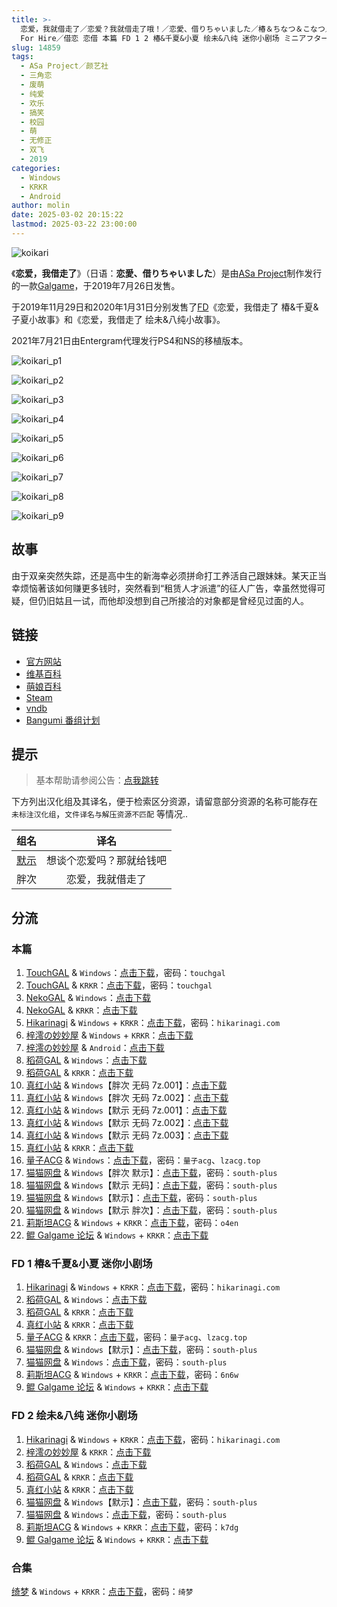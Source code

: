 ```yaml
---
title: >-
  恋爱，我就借走了／恋爱？我就借走了哦！／恋愛、借りちゃいました／椿＆ちなつ＆こなつ／絵未＆八純／想谈个恋爱吗？那就给钱吧！／Koikari - Love
  For Hire／借恋 恋借 本篇 FD 1 2 椿&千夏&小夏 绘未&八纯 迷你小剧场 ミニアフターストーリー Mini After Story
slug: 14859
tags:
  - ASa Project／颜艺社
  - 三角恋
  - 废萌
  - 纯爱
  - 欢乐
  - 搞笑
  - 校园
  - 萌
  - 无修正
  - 双飞
  - 2019
categories:
  - Windows
  - KRKR
  - Android
author: molin
date: 2025-03-02 20:15:22
lastmod: 2025-03-22 23:00:00
---
```


![koikari](https://static.30hb.cn/vndb/img/koikari.webp)

《**恋爱，我借走了**》（日语：**恋愛、借りちゃいました**）是由[ASa Project](https://zh.moegirl.org.cn/ASa_Project)制作发行的一款[Galgame](https://zh.moegirl.org.cn/Galgame)，于2019年7月26日发售。

于2019年11月29日和2020年1月31日分别发售了[FD](https://zh.moegirl.org.cn/Fan_Disc)《恋爱，我借走了 椿&千夏&子夏小故事》和《恋爱，我借走了 绘未&八纯小故事》。

2021年7月21日由Entergram代理发行PS4和NS的移植版本。

<!--more-->

![koikari_p1](https://static.30hb.cn/vndb/img/koikari_p1.webp)

![koikari_p2](https://static.30hb.cn/vndb/img/koikari_p2.webp)

![koikari_p3](https://static.30hb.cn/vndb/img/koikari_p3.webp)

![koikari_p4](https://static.30hb.cn/vndb/img/koikari_p4.webp)

![koikari_p5](https://static.30hb.cn/vndb/img/koikari_p5.webp)

![koikari_p6](https://static.30hb.cn/vndb/img/koikari_p6.webp)

![koikari_p7](https://static.30hb.cn/vndb/img/koikari_p7.webp)

![koikari_p8](https://static.30hb.cn/vndb/img/koikari_p8.webp)

![koikari_p9](https://static.30hb.cn/vndb/img/koikari_p9.webp)

## 故事

由于双亲突然失踪，还是高中生的新海幸必须拼命打工养活自己跟妹妹。某天正当幸烦恼著该如何赚更多钱时，突然看到“租赁人才派遣”的征人广告，幸虽然觉得可疑，但仍旧姑且一试，而他却没想到自己所接洽的对象都是曾经见过面的人。

## 链接

- [官方网站](https://www.asa-pro.com/koikari/)
- [维基百科](https://zh.wikipedia.org/wiki/%E6%88%80%E6%84%9B%EF%BC%8C%E6%88%91%E5%80%9F%E8%B5%B0%E4%BA%86)
- [萌娘百科](https://zh.moegirl.org.cn/zh-hans/%E6%81%8B%E7%88%B1%EF%BC%8C%E6%88%91%E5%80%9F%E8%B5%B0%E4%BA%86)
- [Steam](https://store.steampowered.com/app/1662850/)
- [vndb](https://vndb.org/v25366)
- [Bangumi 番组计划](https://bgm.tv/subject/275265)

## 提示

> 基本帮助请参阅公告：[点我跳转](/)

下方列出汉化组及其译名，便于检索区分资源，请留意部分资源的名称可能存在 `未标注汉化组`，`文件译名与解压资源不匹配` 等情况..

|                               组名                               |           译名           |
| :--------------------------------------------------------------: | :----------------------: |
| [默示](https://tieba.baidu.com/f?kw=%E9%BB%99%E7%A4%BA&ie=utf-8) | 想谈个恋爱吗？那就给钱吧 |
|                               胖次                               |     恋爱，我就借走了     |

## 分流

### 本篇

1. [TouchGAL](https://www.touchgal.us/) & `Windows`：[点击下载](https://pan.touchgal.net/s/rnQSy)，密码：`touchgal`
2. [TouchGAL](https://www.touchgal.us/) & `KRKR`：[点击下载](https://pan.touchgal.net/s/GoBuX)，密码：`touchgal`
3. [NekoGAL](https://www.nekogal.com/) & `Windows`：[点击下载](https://pan.nekogal.top/s/gnBiP)
4. [NekoGAL](https://www.nekogal.com/) & `KRKR`：[点击下载](https://pan.nekogal.top/s/kEJta)
5. [Hikarinagi](https://www.hikarinagi.net/) & `Windows` + `KRKR`：[点击下载](https://pan.yurari.moe/s/0R75CD)，密码：`hikarinagi.com`
6. [梓澪の妙妙屋](https://zi0.cc/) & `Windows` + `KRKR`：[点击下载](https://zi0.cc/d/%2C%E3%80%90ADV-%E5%86%92%E9%99%A9%E6%B8%B8%E6%88%8F%E3%80%91/%E3%80%90PC%2B%E5%AE%89%E5%8D%93%E3%80%91%E6%81%8B%E7%88%B1%EF%BC%8C%E9%82%A3%E6%88%91%E5%80%9F%E8%B5%B0%E4%BA%86/%E3%80%90kr%2Bpc%E3%80%91%E6%83%B3%E8%B0%88%E6%81%8B%E7%88%B1%E5%90%97%EF%BC%9F%E9%82%A3%E5%B0%B1%E7%BB%99%E9%92%B1%E5%90%A7%EF%BC%8F%E6%81%8B%E7%88%B1%EF%BC%8C%E6%88%91%E5%B0%B1%E5%80%9F%E8%B5%B0%E4%BA%86.zip?sign=TJ8W0i_PTfW5jrpdmtlINqeZ1kE1ADozp6Lo1v4w4IY=:0)
7. [梓澪の妙妙屋](https://zi0.cc/) & `Android`：[点击下载](https://zi0.cc/d/%2C%E3%80%90ADV-%E5%86%92%E9%99%A9%E6%B8%B8%E6%88%8F%E3%80%91/%E3%80%90PC%2B%E5%AE%89%E5%8D%93%E3%80%91%E6%81%8B%E7%88%B1%EF%BC%8C%E9%82%A3%E6%88%91%E5%80%9F%E8%B5%B0%E4%BA%86/%E6%83%B3%E8%B0%88%E6%81%8B%E7%88%B1%E5%90%97%EF%BC%9F%E9%82%A3%E5%B0%B1%E7%BB%99%E9%92%B1%E5%90%A7.apk?sign=Gu5JaFiVauKGtAtn79pyo2lZyZEIRKlfuaJjqllpyiQ=:0)
8. [稻荷GAL](https://inarigal.com/) & `Windows`：[点击下载](https://tele.zrflie.top/PC/ASa%20Project/%E6%83%B3%E8%B0%88%E4%B8%AA%E6%81%8B%E7%88%B1%E5%90%97%EF%BC%9F%E9%82%A3%E5%B0%B1%E7%BB%99%E9%92%B1%E5%90%A7%EF%BC%81.zip)
9. [稻荷GAL](https://inarigal.com/) & `KRKR`：[点击下载](https://tele.zrflie.top/KRKR/%E6%83%B3%E8%B0%88%E6%81%8B%E7%88%B1%E5%90%97%EF%BC%9F%E9%82%A3%E5%B0%B1%E7%BB%99%E9%92%B1%E5%90%A7%EF%BC%81/%E6%83%B3%E8%B0%88%E6%81%8B%E7%88%B1%E5%90%97%EF%BC%9F%E9%82%A3%E5%B0%B1%E7%BB%99%E9%92%B1%E5%90%A7%EF%BC%81.7z)
10. [真红小站](https://www.shinnku.com/) & `Windows`【胖次 无码 7z.001】：[点击下载](https://dl.oo0o.ooo/file/shinnku/0/win/%E6%83%B3%E8%B0%88%E4%B8%AA%E6%81%8B%E7%88%B1%E5%90%97%EF%BC%9F%E9%82%A3%E5%B0%B1%E7%BB%99%E9%92%B1%E5%90%A7%E2%80%9B%EF%BC%8F%E6%81%8B%E7%88%B1%EF%BC%8C%E6%88%91%E5%B0%B1%E5%80%9F%E8%B5%B0%E4%BA%86/%E8%83%96%E6%AC%A1%E6%B1%89%E5%8C%96%E7%89%88/%E6%81%8B%E7%88%B1%EF%BC%8C%E6%88%91%E5%B0%B1%E5%80%9F%E8%B5%B0%E4%BA%86(%E8%83%96%E6%AC%A1%E6%B1%89%E5%8C%96-%E6%97%A0%E7%A0%81).7z.001)
11. [真红小站](https://www.shinnku.com/) & `Windows`【胖次 无码 7z.002】：[点击下载](https://dl.oo0o.ooo/file/shinnku/0/win/%E6%83%B3%E8%B0%88%E4%B8%AA%E6%81%8B%E7%88%B1%E5%90%97%EF%BC%9F%E9%82%A3%E5%B0%B1%E7%BB%99%E9%92%B1%E5%90%A7%E2%80%9B%EF%BC%8F%E6%81%8B%E7%88%B1%EF%BC%8C%E6%88%91%E5%B0%B1%E5%80%9F%E8%B5%B0%E4%BA%86/%E8%83%96%E6%AC%A1%E6%B1%89%E5%8C%96%E7%89%88/%E6%81%8B%E7%88%B1%EF%BC%8C%E6%88%91%E5%B0%B1%E5%80%9F%E8%B5%B0%E4%BA%86(%E8%83%96%E6%AC%A1%E6%B1%89%E5%8C%96-%E6%97%A0%E7%A0%81).7z.002)
12. [真红小站](https://www.shinnku.com/) & `Windows`【默示 无码 7z.001】：[点击下载](https://dl.oo0o.ooo/file/shinnku/0/win/%E6%83%B3%E8%B0%88%E4%B8%AA%E6%81%8B%E7%88%B1%E5%90%97%EF%BC%9F%E9%82%A3%E5%B0%B1%E7%BB%99%E9%92%B1%E5%90%A7%E2%80%9B%EF%BC%8F%E6%81%8B%E7%88%B1%EF%BC%8C%E6%88%91%E5%B0%B1%E5%80%9F%E8%B5%B0%E4%BA%86/%E9%BB%98%E7%A4%BA%E6%B1%89%E5%8C%96%E7%89%88/%E6%83%B3%E8%B0%88%E6%81%8B%E7%88%B1%E5%90%97%EF%BC%9F%E9%82%A3%E5%B0%B1%E7%BB%99%E9%92%B1%E5%90%A7(%E9%BB%98%E7%A4%BA%E6%B1%89%E5%8C%96-%E6%97%A0%E7%A0%81).7z.001)
13. [真红小站](https://www.shinnku.com/) & `Windows`【默示 无码 7z.002】：[点击下载](https://dl.oo0o.ooo/file/shinnku/0/win/%E6%83%B3%E8%B0%88%E4%B8%AA%E6%81%8B%E7%88%B1%E5%90%97%EF%BC%9F%E9%82%A3%E5%B0%B1%E7%BB%99%E9%92%B1%E5%90%A7%E2%80%9B%EF%BC%8F%E6%81%8B%E7%88%B1%EF%BC%8C%E6%88%91%E5%B0%B1%E5%80%9F%E8%B5%B0%E4%BA%86/%E9%BB%98%E7%A4%BA%E6%B1%89%E5%8C%96%E7%89%88/%E6%83%B3%E8%B0%88%E6%81%8B%E7%88%B1%E5%90%97%EF%BC%9F%E9%82%A3%E5%B0%B1%E7%BB%99%E9%92%B1%E5%90%A7(%E9%BB%98%E7%A4%BA%E6%B1%89%E5%8C%96-%E6%97%A0%E7%A0%81).7z.002)
14. [真红小站](https://www.shinnku.com/) & `Windows`【默示 无码 7z.003】：[点击下载](https://dl.oo0o.ooo/file/shinnku/0/win/%E6%83%B3%E8%B0%88%E4%B8%AA%E6%81%8B%E7%88%B1%E5%90%97%EF%BC%9F%E9%82%A3%E5%B0%B1%E7%BB%99%E9%92%B1%E5%90%A7%E2%80%9B%EF%BC%8F%E6%81%8B%E7%88%B1%EF%BC%8C%E6%88%91%E5%B0%B1%E5%80%9F%E8%B5%B0%E4%BA%86/%E9%BB%98%E7%A4%BA%E6%B1%89%E5%8C%96%E7%89%88/%E6%83%B3%E8%B0%88%E6%81%8B%E7%88%B1%E5%90%97%EF%BC%9F%E9%82%A3%E5%B0%B1%E7%BB%99%E9%92%B1%E5%90%A7(%E9%BB%98%E7%A4%BA%E6%B1%89%E5%8C%96-%E6%97%A0%E7%A0%81).7z.003)
15. [真红小站](https://www.shinnku.com/) & `KRKR`：[点击下载](https://dl.oo0o.ooo/file/shinnku/0/krkr/%E6%83%B3%E8%B0%88%E4%B8%AA%E6%81%8B%E7%88%B1%E5%90%97%3F%E9%82%A3%E5%B0%B1%E7%BB%99%E9%92%B1%E5%90%A7%EF%BC%81.7z)
16. [量子ACG](https://lzacg.org/) & `Windows`：[点击下载](https://lzacg.org/3827)，密码：`量子acg`、`lzacg.top`
17. [猫猫网盘](https://catcat.cloud/) & `Windows`【胖次 默示】：[点击下载](https://catcat.cloud/d/GalGame/SP%E5%90%8E%E7%AB%AF1%5BGalGame%E5%88%86%E5%8C%BA%5D/%E5%8D%97%2BGalGame%E6%B1%89%E5%8C%96%E5%8C%BA%E5%85%A8%E5%8C%BA%E5%A4%87%E4%BB%BD%E5%90%88%E9%9B%86%5B%E9%87%8D%E5%8E%8B%5D-%E7%A6%BB%E6%95%A3/%E7%AC%AC%E4%B8%80%E8%BD%AE-Part3/Others/%5BASa%20Project%5D%20%E6%81%8B%E6%84%9B%E3%80%81%E5%80%9F%E3%82%8A%E3%81%A1%E3%82%83%E3%81%84%E3%81%BE%E3%81%97%E3%81%9F%20%E6%81%8B%E7%88%B1%EF%BC%8C%E6%88%91%E5%B0%B1%E5%80%9F%E8%B5%B0%E4%BA%86%20%E6%83%B3%E8%B0%88%E4%B8%AA%E6%81%8B%E7%88%B1%E5%90%97%E2%80%9B%EF%BC%9F%E9%82%A3%E5%B0%B1%E7%BB%99%E9%92%B1%E5%90%A7%20%E6%B1%89%E5%8C%96%E7%A1%AC%E7%9B%98%E7%89%88%20%5B%E8%83%96%E6%AC%A1%E6%B1%89%E5%8C%96%E7%BB%84%E9%BB%99%E7%A4%BA%E6%B1%89%E5%8C%96%E7%BB%84%5D/%5BASa%20Project%5D%20%E6%81%8B%E6%84%9B%E3%80%81%E5%80%9F%E3%82%8A%E3%81%A1%E3%82%83%E3%81%84%E3%81%BE%E3%81%97%E3%81%9F%20%E6%81%8B%E7%88%B1%EF%BC%8C%E6%88%91%E5%B0%B1%E5%80%9F%E8%B5%B0%E4%BA%86%20%E6%83%B3%E8%B0%88%E4%B8%AA%E6%81%8B%E7%88%B1%E5%90%97%E2%80%9B%EF%BC%9F%E9%82%A3%E5%B0%B1%E7%BB%99%E9%92%B1%E5%90%A7%20%E6%B1%89%E5%8C%96%E7%A1%AC%E7%9B%98%E7%89%88%20%5B%E8%83%96%E6%AC%A1%E6%B1%89%E5%8C%96%E7%BB%84%E9%BB%99%E7%A4%BA%E6%B1%89%E5%8C%96%E7%BB%84%5D.rar)，密码：`south-plus`
18. [猫猫网盘](https://catcat.cloud/) & `Windows`【默示 无码】：[点击下载](https://catcat.cloud/d/GalGame/SP%E5%90%8E%E7%AB%AF1%5BGalGame%E5%88%86%E5%8C%BA%5D/%E5%8D%97%2BGalGame%E6%B1%89%E5%8C%96%E5%8C%BA%E5%85%A8%E5%8C%BA%E5%A4%87%E4%BB%BD%E5%90%88%E9%9B%86%5B%E9%87%8D%E5%8E%8B%5D-%E7%A6%BB%E6%95%A3/%E7%AC%AC%E4%B8%80%E8%BD%AE-Part2/Main/%5BASa%20Project%5D%20%E6%81%8B%E6%84%9B%E3%80%81%E5%80%9F%E3%82%8A%E3%81%A1%E3%82%83%E3%81%84%E3%81%BE%E3%81%97%E3%81%9F%20%20%E6%83%B3%E8%B0%88%E6%81%8B%E7%88%B1%E5%90%97%E2%80%9B%EF%BC%9F%E9%82%A3%E5%B0%B1%E7%BB%99%E9%92%B1%E5%90%A7%20%20%E6%81%8B%E7%88%B1%EF%BC%8C%E6%88%91%E5%B0%B1%E5%80%9F%E8%B5%B0%E4%BA%86%20%E6%97%A0%E7%A0%81%E6%B1%89%E5%8C%96%E7%A1%AC%E7%9B%98%E7%89%88%5B%E9%BB%98%E7%A4%BA%E6%B1%89%E5%8C%96%E7%BB%84%5D/%5BASa%20Project%5D%20%E6%81%8B%E6%84%9B%E3%80%81%E5%80%9F%E3%82%8A%E3%81%A1%E3%82%83%E3%81%84%E3%81%BE%E3%81%97%E3%81%9F%20%20%E6%83%B3%E8%B0%88%E6%81%8B%E7%88%B1%E5%90%97%E2%80%9B%EF%BC%9F%E9%82%A3%E5%B0%B1%E7%BB%99%E9%92%B1%E5%90%A7%20%20%E6%81%8B%E7%88%B1%EF%BC%8C%E6%88%91%E5%B0%B1%E5%80%9F%E8%B5%B0%E4%BA%86%20%E6%97%A0%E7%A0%81%E6%B1%89%E5%8C%96%E7%A1%AC%E7%9B%98%E7%89%88%5B%E9%BB%98%E7%A4%BA%E6%B1%89%E5%8C%96%E7%BB%84%5D.rar)，密码：`south-plus`
19. [猫猫网盘](https://catcat.cloud/) & `Windows`【默示】：[点击下载](https://catcat.cloud/d/GalGame/SP%E5%90%8E%E7%AB%AF1%5BGalGame%E5%88%86%E5%8C%BA%5D/%E5%8D%97%2BGalGame%E6%B1%89%E5%8C%96%E5%8C%BA%E5%85%A8%E5%8C%BA%E5%A4%87%E4%BB%BD%E5%90%88%E9%9B%86%5B%E9%87%8D%E5%8E%8B%5D-%E7%A6%BB%E6%95%A3/%E7%AC%AC%E4%B8%80%E8%BD%AE-Part2/Main/%5BASa%20Project%5D%20%E6%81%8B%E6%84%9B%E3%80%81%E5%80%9F%E3%82%8A%E3%81%A1%E3%82%83%E3%81%84%E3%81%BE%E3%81%97%E3%81%9F%20%20%E6%83%B3%E8%B0%88%E6%81%8B%E7%88%B1%E5%90%97%E2%80%9B%EF%BC%9F%E9%82%A3%E5%B0%B1%E7%BB%99%E9%92%B1%E5%90%A7%20%20%E6%B1%89%E5%8C%96%E7%A1%AC%E7%9B%98%E7%89%88%5B%E9%BB%98%E7%A4%BA%E6%B1%89%E5%8C%96%E7%BB%84%5D/%5BASa%20Project%5D%20%E6%81%8B%E6%84%9B%E3%80%81%E5%80%9F%E3%82%8A%E3%81%A1%E3%82%83%E3%81%84%E3%81%BE%E3%81%97%E3%81%9F%20%20%E6%83%B3%E8%B0%88%E6%81%8B%E7%88%B1%E5%90%97%E2%80%9B%EF%BC%9F%E9%82%A3%E5%B0%B1%E7%BB%99%E9%92%B1%E5%90%A7%20%20%E6%B1%89%E5%8C%96%E7%A1%AC%E7%9B%98%E7%89%88%5B%E9%BB%98%E7%A4%BA%E6%B1%89%E5%8C%96%E7%BB%84%5D.rar)，密码：`south-plus`
20. [猫猫网盘](https://catcat.cloud/) & `Windows`【默示 胖次】：[点击下载](https://catcat.cloud/d/GalGame/SP%E5%90%8E%E7%AB%AF1%5BGalGame%E5%88%86%E5%8C%BA%5D/%E7%BB%88%E7%82%B9%E6%B1%89%E5%8C%96%E9%87%8D%E6%95%B4v2%E7%89%88-%E7%A6%BB%E6%95%A3/%E6%9C%AC%E4%BD%93-Part2/%5BASa%20Project%5D%20%E6%81%8B%E6%84%9B%E3%80%81%E5%80%9F%E3%82%8A%E3%81%A1%E3%82%83%E3%81%84%E3%81%BE%E3%81%97%E3%81%9F%20%E6%83%B3%E8%B0%88%E4%B8%AA%E6%81%8B%E7%88%B1%E5%90%97%E9%82%A3%E5%B0%B1%E7%BB%99%E9%92%B1%E5%90%A7%20%5B%E9%BB%98%E7%A4%BA%2B%E8%83%96%E6%AC%A1%E5%8F%8C%E6%B1%89%E5%8C%96%5D.rar)，密码：`south-plus`
21. [莉斯坦ACG](https://www.limulu.moe/) & `Windows` + `KRKR`：[点击下载](https://www.limulu.moe/756.html)，密码：`o4en`
22. [鲲 Galgame 论坛](https://kungal.com/) & `Windows` + `KRKR`：[点击下载](https://www.kungal.com/galgame/122)

### FD 1 椿&千夏&小夏 迷你小剧场

1. [Hikarinagi](https://www.hikarinagi.net/) & `Windows` + `KRKR`：[点击下载](https://pan.yurari.moe/s/rlKi0)，密码：`hikarinagi.com`
2. [稻荷GAL](https://inarigal.com/) & `Windows`：[点击下载](https://tele.zrflie.top/PC/ASa%20Project/%E6%83%B3%E8%B0%88%E4%B8%AA%E6%81%8B%E7%88%B1%E5%90%97%EF%BC%9F%E9%82%A3%E5%B0%B1%E7%BB%99%E9%92%B1%E5%90%A7~%E6%A4%BF&%E5%8D%83%E5%A4%8F%E7%AF%87%20%E8%BF%B7%E4%BD%A0%E5%B0%8F%E5%89%A7%E5%9C%BA.zip)
3. [稻荷GAL](https://inarigal.com/) & `KRKR`：[点击下载](https://tele.zrflie.top/KRKR/%E6%83%B3%E8%B0%88%E6%81%8B%E7%88%B1%E5%90%97%EF%BC%9F%E9%82%A3%E5%B0%B1%E7%BB%99%E9%92%B1%E5%90%A7%EF%BC%81/%E6%83%B3%E8%B0%88%E6%81%8B%E7%88%B1%E5%90%97%EF%BC%9F%E9%82%A3%E5%B0%B1%E7%BB%99%E9%92%B1%E5%90%A7FD1.7z)
5. [真红小站](https://www.shinnku.com/) & `KRKR`：[点击下载](https://dl.oo0o.ooo/file/shinnku/0/krkr/%E6%83%B3%E8%B0%88%E6%81%8B%E7%88%B1%E5%90%97%3F%E9%82%A3%E5%B0%B1%E7%BB%99%E9%92%B1%E5%90%A7FD1.7z)
6. [量子ACG](https://lzacg.org/) & `KRKR`：[点击下载](https://lzacg.org/2799)，密码：`量子acg`、`lzacg.top`
7. [猫猫网盘](https://catcat.cloud/) & `Windows`【默示】：[点击下载](https://catcat.cloud/d/GalGame/SP%E5%90%8E%E7%AB%AF1%5BGalGame%E5%88%86%E5%8C%BA%5D/%E5%8D%97%2BGalGame%E6%B1%89%E5%8C%96%E5%8C%BA%E5%85%A8%E5%8C%BA%E5%A4%87%E4%BB%BD%E5%90%88%E9%9B%86%5B%E9%87%8D%E5%8E%8B%5D-%E7%A6%BB%E6%95%A3/%E7%AC%AC%E4%B8%80%E8%BD%AE-Part2/Main/%5BASa%20Project%5D%20%E6%81%8B%E6%84%9B%E3%80%81%E5%80%9F%E3%82%8A%E3%81%A1%E3%82%83%E3%81%84%E3%81%BE%E3%81%97%E3%81%9F%20%E6%A4%BF%EF%BC%86%E3%81%A1%E3%81%AA%E3%81%A4%EF%BC%86%E3%81%93%E3%81%AA%E3%81%A4%20%20%E6%83%B3%E8%B0%88%E4%B8%AA%E6%81%8B%E7%88%B1%E5%90%97%E2%80%9B%EF%BC%9F%E9%82%A3%E5%B0%B1%E7%BB%99%E9%92%B1%E5%90%A7%20%E6%A4%BF%26%E5%8D%83%E5%A4%8F%26%E5%B0%8F%E5%A4%8F%20%E8%BF%B7%E4%BD%A0%E5%B0%8F%E5%89%A7%E5%9C%BA%20%E6%B1%89%E5%8C%96%E7%A1%AC%E7%9B%98%E7%89%88%5B%E9%BB%98%E7%A4%BA%E6%B1%89%E5%8C%96%E7%BB%84%5D/%5BASa%20Project%5D%20%E6%81%8B%E6%84%9B%E3%80%81%E5%80%9F%E3%82%8A%E3%81%A1%E3%82%83%E3%81%84%E3%81%BE%E3%81%97%E3%81%9F%20%E6%A4%BF%EF%BC%86%E3%81%A1%E3%81%AA%E3%81%A4%EF%BC%86%E3%81%93%E3%81%AA%E3%81%A4%20%20%E6%83%B3%E8%B0%88%E4%B8%AA%E6%81%8B%E7%88%B1%E5%90%97%E2%80%9B%EF%BC%9F%E9%82%A3%E5%B0%B1%E7%BB%99%E9%92%B1%E5%90%A7%20%E6%A4%BF%26%E5%8D%83%E5%A4%8F%26%E5%B0%8F%E5%A4%8F%20%E8%BF%B7%E4%BD%A0%E5%B0%8F%E5%89%A7%E5%9C%BA%20%E6%B1%89%E5%8C%96%E7%A1%AC%E7%9B%98%E7%89%88%5B%E9%BB%98%E7%A4%BA%E6%B1%89%E5%8C%96%E7%BB%84%5D.rar)，密码：`south-plus`
8. [猫猫网盘](https://catcat.cloud/) & `Windows`：[点击下载](https://catcat.cloud/d/GalGame/SP%E5%90%8E%E7%AB%AF1%5BGalGame%E5%88%86%E5%8C%BA%5D/%E7%BB%88%E7%82%B9%E6%B1%89%E5%8C%96%E9%87%8D%E6%95%B4v2%E7%89%88-%E7%A6%BB%E6%95%A3/%E6%9C%AC%E4%BD%93-Part2/%5BASa%20Project%5D%20%E6%81%8B%E6%84%9B%E3%80%81%E5%80%9F%E3%82%8A%E3%81%A1%E3%82%83%E3%81%84%E3%81%BE%E3%81%97%E3%81%9F%20%E6%A4%BF%EF%BC%86%E3%81%A1%E3%81%AA%E3%81%A4%EF%BC%86%E3%81%93%E3%81%AA%E3%81%A4%20%E3%83%9F%E3%83%8B%E3%82%A2%E3%83%95%E3%82%BF%E3%83%BC%E3%82%B9%E3%83%88%E3%83%BC%E3%83%AA%E3%83%BC%20%E6%83%B3%E8%B0%88%E4%B8%AA%E6%81%8B%E7%88%B1%E5%90%97%E9%82%A3%E5%B0%B1%E7%BB%99%E9%92%B1%E5%90%A7%E6%A4%BF%E5%8D%83%E5%A4%8F%E5%B0%8F%E5%A4%8F%E8%BF%B7%E4%BD%A0%E5%B0%8F%E5%89%A7%E5%9C%BA.rar)，密码：`south-plus`
9. [莉斯坦ACG](https://www.limulu.moe/) & `Windows` + `KRKR`：[点击下载](https://www.limulu.moe/714.html)，密码：`6n6w`
10. [鲲 Galgame 论坛](https://kungal.com/) & `Windows` + `KRKR`：[点击下载](https://www.kungal.com/galgame/878)

### FD 2 绘未&八纯 迷你小剧场

1. [Hikarinagi](https://www.hikarinagi.net/) & `Windows` + `KRKR`：[点击下载](https://pan.yurari.moe/s/vpXuj)，密码：`hikarinagi.com`
2. [梓澪の妙妙屋](https://zi0.cc/) & `KRKR`：[点击下载](https://zi0.cc/%60%E3%80%90%E5%BD%92%20%E6%A1%A3%E3%80%91/%E3%80%90KRKR%E5%90%88%E9%9B%86%E3%80%91/1/%E6%83%B3%E8%B0%88%E4%B8%AA%E6%81%8B%E7%88%B1%E5%90%97%EF%BC%9F%E9%82%A3%E5%B0%B1%E7%BB%99%E9%92%B1%E5%90%A7%EF%BC%81FD2.exe)
3. [稻荷GAL](https://inarigal.com/) & `Windows`：[点击下载](https://tele.zrflie.top/PC/ASa%20Project/%E6%83%B3%E8%B0%88%E4%B8%AA%E6%81%8B%E7%88%B1%E5%90%97%EF%BC%9F%E9%82%A3%E5%B0%B1%E7%BB%99%E9%92%B1%E5%90%A7~%E7%BB%98%E6%9C%AA%EF%BC%86%E5%85%AB%E7%BA%AF%20%E8%BF%B7%E4%BD%A0%E5%B0%8F%E5%89%A7%E5%9C%BA.zip)
4. [稻荷GAL](https://inarigal.com/) & `KRKR`：[点击下载](https://tele.zrflie.top/KRKR/想谈恋爱吗？那就给钱吧！/想谈恋爱吗？那就给钱吧FD2.7z)
6. [真红小站](https://www.shinnku.com/) & `KRKR`：[点击下载](https://dl.oo0o.ooo/file/shinnku/0/krkr/%E6%83%B3%E8%B0%88%E6%81%8B%E7%88%B1%E5%90%97%3F%E9%82%A3%E5%B0%B1%E7%BB%99%E9%92%B1%E5%90%A7FD2.7z)
7. [猫猫网盘](https://catcat.cloud/) & `Windows`【默示】：[点击下载](https://catcat.cloud/d/GalGame/SP%E5%90%8E%E7%AB%AF1%5BGalGame%E5%88%86%E5%8C%BA%5D/%E5%8D%97%2BGalGame%E6%B1%89%E5%8C%96%E5%8C%BA%E5%85%A8%E5%8C%BA%E5%A4%87%E4%BB%BD%E5%90%88%E9%9B%86%5B%E9%87%8D%E5%8E%8B%5D-%E7%A6%BB%E6%95%A3/%E7%AC%AC%E4%B8%80%E8%BD%AE-Part3/Main/%5BASa%20Project%5D%20%E6%81%8B%E6%84%9B%E3%80%81%E5%80%9F%E3%82%8A%E3%81%A1%E3%82%83%E3%81%84%E3%81%BE%E3%81%97%E3%81%9F%20%E7%B5%B5%E6%9C%AA%EF%BC%86%E5%85%AB%E7%B4%94%20%20%E6%83%B3%E8%B0%88%E4%B8%AA%E6%81%8B%E7%88%B1%E5%90%97%E2%80%9B%EF%BC%9F%E9%82%A3%E5%B0%B1%E7%BB%99%E9%92%B1%E5%90%A7%20%E7%BB%98%E6%9C%AA%26%E5%85%AB%E7%BA%AF%20%E8%BF%B7%E4%BD%A0%E5%B0%8F%E5%89%A7%E5%9C%BA%20%E6%B1%89%E5%8C%96%E7%A1%AC%E7%9B%98%E7%89%88%5B%E9%BB%98%E7%A4%BA%E6%B1%89%E5%8C%96%E7%BB%84%5D/%5BASa%20Project%5D%20%E6%81%8B%E6%84%9B%E3%80%81%E5%80%9F%E3%82%8A%E3%81%A1%E3%82%83%E3%81%84%E3%81%BE%E3%81%97%E3%81%9F%20%E7%B5%B5%E6%9C%AA%EF%BC%86%E5%85%AB%E7%B4%94%20%20%E6%83%B3%E8%B0%88%E4%B8%AA%E6%81%8B%E7%88%B1%E5%90%97%E2%80%9B%EF%BC%9F%E9%82%A3%E5%B0%B1%E7%BB%99%E9%92%B1%E5%90%A7%20%E7%BB%98%E6%9C%AA%26%E5%85%AB%E7%BA%AF%20%E8%BF%B7%E4%BD%A0%E5%B0%8F%E5%89%A7%E5%9C%BA%20%E6%B1%89%E5%8C%96%E7%A1%AC%E7%9B%98%E7%89%88%5B%E9%BB%98%E7%A4%BA%E6%B1%89%E5%8C%96%E7%BB%84%5D.rar)，密码：`south-plus`
8. [猫猫网盘](https://catcat.cloud/) & `Windows`：[点击下载](https://catcat.cloud/d/GalGame/SP%E5%90%8E%E7%AB%AF1%5BGalGame%E5%88%86%E5%8C%BA%5D/%E7%BB%88%E7%82%B9%E6%B1%89%E5%8C%96%E9%87%8D%E6%95%B4v2%E7%89%88-%E7%A6%BB%E6%95%A3/%E6%9C%AC%E4%BD%93-Part2/%5BASa%20Project%5D%20%E6%81%8B%E6%84%9B%E3%80%81%E5%80%9F%E3%82%8A%E3%81%A1%E3%82%83%E3%81%84%E3%81%BE%E3%81%97%E3%81%9F%20%E7%B5%B5%E6%9C%AA%EF%BC%86%E5%85%AB%E7%B4%94%20%E3%83%9F%E3%83%8B%E3%82%A2%E3%83%95%E3%82%BF%E3%83%BC%E3%82%B9%E3%83%88%E3%83%BC%E3%83%AA%E3%83%BC%20%E6%83%B3%E8%B0%88%E4%B8%AA%E6%81%8B%E7%88%B1%E5%90%97%E9%82%A3%E5%B0%B1%E7%BB%99%E9%92%B1%E5%90%A7%E7%BB%98%E6%9C%AA%E5%85%AB%E7%BA%AF%E8%BF%B7%E4%BD%A0%E5%B0%8F%E5%89%A7%E5%9C%BA.rar)，密码：`south-plus`
9. [莉斯坦ACG](https://www.limulu.moe/) & `Windows` + `KRKR`：[点击下载](https://www.limulu.moe/708.html)，密码：`k7dg`
10. [鲲 Galgame 论坛](https://kungal.com/) & `Windows` + `KRKR`：[点击下载](https://www.kungal.com/galgame/879)

### 合集

[绮梦](https://acgs.one/) & `Windows` + `KRKR`：[点击下载](https://game.acgs.one/game/198.html)，密码：`绮梦`
